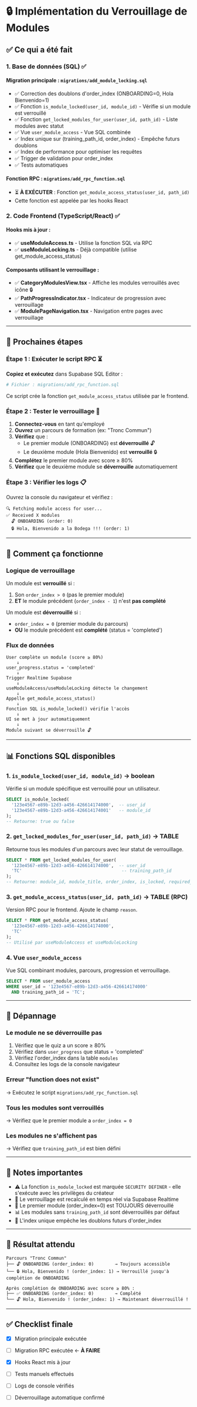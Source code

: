 # 🔒 Implémentation du Verrouillage de Modules

## ✅ Ce qui a été fait

### 1. Base de données (SQL) ✅

#### Migration principale : `migrations/add_module_locking.sql`
- ✅ Correction des doublons d'order_index (ONBOARDING=0, Hola Bienvenido=1)
- ✅ Fonction `is_module_locked(user_id, module_id)` - Vérifie si un module est verrouillé
- ✅ Fonction `get_locked_modules_for_user(user_id, path_id)` - Liste modules avec statut
- ✅ Vue `user_module_access` - Vue SQL combinée
- ✅ Index unique sur (training_path_id, order_index) - Empêche futurs doublons
- ✅ Index de performance pour optimiser les requêtes
- ✅ Trigger de validation pour order_index
- ✅ Tests automatiques

#### Fonction RPC : `migrations/add_rpc_function.sql`
- ⏳ **À EXÉCUTER** : Fonction `get_module_access_status(user_id, path_id)`
- Cette fonction est appelée par les hooks React

### 2. Code Frontend (TypeScript/React) ✅

#### Hooks mis à jour :
- ✅ **useModuleAccess.ts** - Utilise la fonction SQL via RPC
- ✅ **useModuleLocking.ts** - Déjà compatible (utilise get_module_access_status)

#### Composants utilisant le verrouillage :
- ✅ **CategoryModulesView.tsx** - Affiche les modules verrouillés avec icône 🔒
- ✅ **PathProgressIndicator.tsx** - Indicateur de progression avec verrouillage
- ✅ **ModulePageNavigation.tsx** - Navigation entre pages avec verrouillage

---

## 🚀 Prochaines étapes

### Étape 1 : Exécuter le script RPC ⏳

**Copiez et exécutez** dans Supabase SQL Editor :
```bash
# Fichier : migrations/add_rpc_function.sql
```

Ce script crée la fonction `get_module_access_status` utilisée par le frontend.

### Étape 2 : Tester le verrouillage 🧪

1. **Connectez-vous** en tant qu'employé
2. **Ouvrez** un parcours de formation (ex: "Tronc Commun")
3. **Vérifiez** que :
   - Le premier module (ONBOARDING) est **déverrouillé** 🔓
   - Le deuxième module (Hola Bienvenido) est **verrouillé** 🔒
4. **Complétez** le premier module avec score ≥ 80%
5. **Vérifiez** que le deuxième module se **déverrouille** automatiquement

### Étape 3 : Vérifier les logs 📋

Ouvrez la console du navigateur et vérifiez :
```
🔍 Fetching module access for user...
✅ Received X modules
  🔓 ONBOARDING (order: 0)
  🔒 Hola, Bienvenido a la Bodega !!! (order: 1)
```

---

## 🔧 Comment ça fonctionne

### Logique de verrouillage

Un module est **verrouillé** si :
1. Son `order_index > 0` (pas le premier module)
2. **ET** le module précédent (`order_index - 1`) n'est **pas complété**

Un module est **déverrouillé** si :
- `order_index = 0` (premier module du parcours)
- **OU** le module précédent est **complété** (status = 'completed')

### Flux de données

```
User complète un module (score ≥ 80%)
    ↓
user_progress.status = 'completed'
    ↓
Trigger Realtime Supabase
    ↓
useModuleAccess/useModuleLocking détecte le changement
    ↓
Appelle get_module_access_status()
    ↓
Fonction SQL is_module_locked() vérifie l'accès
    ↓
UI se met à jour automatiquement
    ↓
Module suivant se déverrouille 🔓
```

---

## 📊 Fonctions SQL disponibles

### 1. `is_module_locked(user_id, module_id)` → boolean
Vérifie si un module spécifique est verrouillé pour un utilisateur.

```sql
SELECT is_module_locked(
  '123e4567-e89b-12d3-a456-426614174000',  -- user_id
  '123e4567-e89b-12d3-a456-426614174001'   -- module_id
);
-- Retourne: true ou false
```

### 2. `get_locked_modules_for_user(user_id, path_id)` → TABLE
Retourne tous les modules d'un parcours avec leur statut de verrouillage.

```sql
SELECT * FROM get_locked_modules_for_user(
  '123e4567-e89b-12d3-a456-426614174000',  -- user_id
  'TC'                                      -- training_path_id
);
-- Retourne: module_id, module_title, order_index, is_locked, required_module_title
```

### 3. `get_module_access_status(user_id, path_id)` → TABLE (RPC)
Version RPC pour le frontend. Ajoute le champ `reason`.

```sql
SELECT * FROM get_module_access_status(
  '123e4567-e89b-12d3-a456-426614174000',
  'TC'
);
-- Utilisé par useModuleAccess et useModuleLocking
```

### 4. Vue `user_module_access`
Vue SQL combinant modules, parcours, progression et verrouillage.

```sql
SELECT * FROM user_module_access
WHERE user_id = '123e4567-e89b-12d3-a456-426614174000'
  AND training_path_id = 'TC';
```

---

## 🐛 Dépannage

### Le module ne se déverrouille pas
1. Vérifiez que le quiz a un score ≥ 80%
2. Vérifiez dans `user_progress` que status = 'completed'
3. Vérifiez l'order_index dans la table `modules`
4. Consultez les logs de la console navigateur

### Erreur "function does not exist"
→ Exécutez le script `migrations/add_rpc_function.sql`

### Tous les modules sont verrouillés
→ Vérifiez que le premier module a `order_index = 0`

### Les modules ne s'affichent pas
→ Vérifiez que `training_path_id` est bien défini

---

## 📝 Notes importantes

- ⚠️ La fonction `is_module_locked` est marquée `SECURITY DEFINER` - elle s'exécute avec les privilèges du créateur
- 🔄 Le verrouillage est recalculé en temps réel via Supabase Realtime
- 🎯 Le premier module (order_index=0) est TOUJOURS déverrouillé
- 📊 Les modules sans `training_path_id` sont déverrouillés par défaut
- 🚫 L'index unique empêche les doublons futurs d'order_index

---

## 🎯 Résultat attendu

```
Parcours "Tronc Commun"
├── 🔓 ONBOARDING (order_index: 0)        → Toujours accessible
└── 🔒 Hola, Bienvenido ! (order_index: 1) → Verrouillé jusqu'à complétion de ONBOARDING

Après complétion de ONBOARDING avec score ≥ 80% :
├── ✅ ONBOARDING (order_index: 0)        → Complété
└── 🔓 Hola, Bienvenido ! (order_index: 1) → Maintenant déverrouillé !
```

---

## ✅ Checklist finale

- [x] Migration principale exécutée
- [ ] Migration RPC exécutée ← **À FAIRE**
- [x] Hooks React mis à jour
- [ ] Tests manuels effectués
- [ ] Logs de console vérifiés
- [ ] Déverrouillage automatique confirmé

